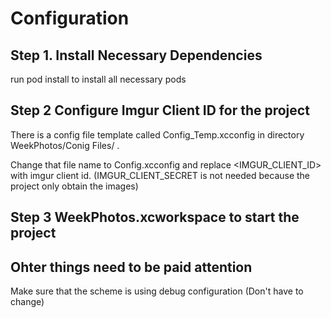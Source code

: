 # Configuration

## Step 1. Install Necessary Dependencies

run pod install to install all necessary pods

## Step 2 Configure Imgur Client ID for the project

There is a config file template called Config_Temp.xcconfig in directory WeekPhotos/Conig Files/ .

Change that file name to Config.xcconfig and replace <IMGUR_CLIENT_ID> with imgur client id. (IMGUR_CLIENT_SECRET is not needed because the project only obtain the images)

## Step 3 WeekPhotos.xcworkspace to start the project

## Ohter things need to be paid attention

Make sure that the scheme is using debug configuration (Don't have to change)
